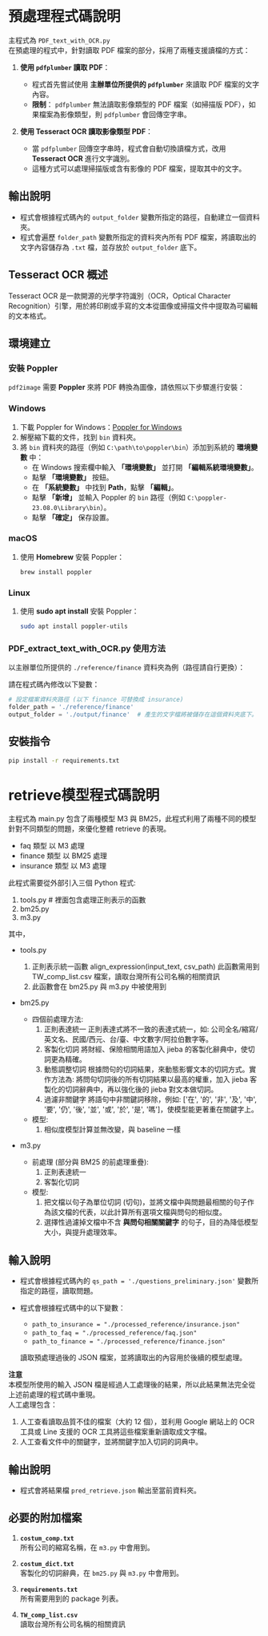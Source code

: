 # 預處理程式碼說明

主程式為 `PDF_text_with_OCR.py`  
在預處理的程式中，針對讀取 PDF 檔案的部分，採用了兩種支援讀檔的方式：

1. **使用 `pdfplumber` 讀取 PDF**：
   - 程式首先嘗試使用 **主辦單位所提供的 `pdfplumber`** 來讀取 PDF 檔案的文字內容。
   - **限制**： `pdfplumber` 無法讀取影像類型的 PDF 檔案（如掃描版 PDF），如果檔案為影像類型，則 `pdfplumber` 會回傳空字串。

2. **使用 Tesseract OCR 讀取影像類型 PDF**：
   - 當 `pdfplumber` 回傳空字串時，程式會自動切換讀檔方式，改用 **Tesseract OCR** 進行文字識別。
   - 這種方式可以處理掃描版或含有影像的 PDF 檔案，提取其中的文字。

## 輸出說明

- 程式會根據程式碼內的 `output_folder` 變數所指定的路徑，自動建立一個資料夾。
- 程式會遍歷 `folder_path` 變數所指定的資料夾內所有 PDF 檔案，將讀取出的文字內容儲存為 `.txt` 檔，並存放於 `output_folder` 底下。

## Tesseract OCR 概述

Tesseract OCR 是一款開源的光學字符識別（OCR，Optical Character Recognition）引擎，用於將印刷或手寫的文本從圖像或掃描文件中提取為可編輯的文本格式。

## 環境建立

### 安裝 Poppler

`pdf2image` 需要 **Poppler** 來將 PDF 轉換為圖像，請依照以下步驟進行安裝：

### **Windows**

1. 下載 Poppler for Windows：[Poppler for Windows](https://github.com/oschwartz10612/poppler-windows/releases/)
2. 解壓縮下載的文件，找到 `bin` 資料夾。
3. 將 `bin` 資料夾的路徑（例如 `C:\path\to\poppler\bin`）添加到系統的 **環境變數** 中：
   - 在 Windows 搜索欄中輸入 **「環境變數」** 並打開 **「編輯系統環境變數」**。
   - 點擊 **「環境變數」** 按鈕。
   - 在 **「系統變數」** 中找到 **Path**，點擊 **「編輯」**。
   - 點擊 **「新增」** 並輸入 Poppler 的 `bin` 路徑（例如 `C:\poppler-23.08.0\Library\bin`）。
   - 點擊 **「確定」** 保存設置。

### **macOS**

1. 使用 **Homebrew** 安裝 Poppler：
   ```bash
   brew install poppler
   ```

### **Linux**

1. 使用 **sudo apt install** 安裝 Poppler：
   ```bash
   sudo apt install poppler-utils
   ```

### PDF_extract_text_with_OCR.py 使用方法

以主辦單位所提供的 `./reference/finance` 資料夾為例（路徑請自行更換）：

請在程式碼內修改以下變數：

```python
# 設定檔案資料夾路徑 (以下 finance 可替換成 insurance)
folder_path = './reference/finance'
output_folder = './output/finance'  # 產⽣的文字檔將被儲存在這個資料夾底下。
```

## 安裝指令

```bash
pip install -r requirements.txt
```

# retrieve模型程式碼說明

主程式為  main.py  包含了兩種模型 M3 與 BM25，此程式利用了兩種不同的模型針對不同類型的問題，來優化整體 retrieve 的表現。  

- faq 類型 以 M3 處理
- finance 類型 以 BM25 處理
- insurance 類型 以 M3 處理

此程式需要從外部引入三個 Python 程式: 
1. tools.py # 裡面包含處理正則表示的函數
2. bm25.py
3. m3.py

其中，
- tools.py
  1. 正則表示統一函數  align_expression(input_text, csv_path) 
     此函數需用到  TW_comp_list.csv  檔案，讀取台灣所有公司名稱的相關資訊
  2. 此函數會在  bm25.py  與  m3.py  中被使用到

-  bm25.py 
   - 四個前處理方法:
      1. 正則表達統一
         正則表達式將不一致的表達式統一，如: 公司全名/縮寫/英文名、民國/西元、台/臺、中文數字/阿拉伯數字等。
      2. 客製化切詞
         將財經、保險相關用語加入 jieba 的客製化辭典中，使切詞更為精確。
      3. 動態調整切詞
         根據問句的切詞結果，來動態影響文本的切詞方式。實作方法為: 將問句切詞後的所有切詞結果以最高的權重，加入 jieba 客製化的切詞辭典中，再以強化後的 jieba 對文本做切詞。
      4. 過濾非關鍵字
         將語句中非關鍵詞移除，例如: ['在', '的', '非', '及', '中', '要', '仍', '後', '並', '或', '於', '是', '嗎']，使模型能更著重在關鍵字上。
   - 模型:
      1. 相似度模型計算並無改變，與 baseline 一樣

-  m3.py 
   - 前處理 (部分與 BM25 的前處理重疊):
      1. 正則表達統一
      2. 客製化切詞
   - 模型:
      1. 把文檔以句子為單位切詞 (切句)，並將文檔中與問題最相關的句子作為該文檔的代表，以此計算所有選項文檔與問句的相似度。
      2. 選擇性過濾掉文檔中不含 **與問句相關關鍵字** 的句子，目的為降低模型大小，與提升處理效率。

## 輸入說明

- 程式會根據程式碼內的 `qs_path = './questions_preliminary.json'` 變數所指定的路徑，讀取問題。
- 程式會根據程式碼中的以下變數：
  - `path_to_insurance = "./processed_reference/insurance.json"`
  - `path_to_faq = "./processed_reference/faq.json"`
  - `path_to_finance = "./processed_reference/finance.json"`
  
  讀取預處理過後的 JSON 檔案，並將讀取出的內容用於後續的模型處理。


**注意**  
本模型所使用的輸入 JSON 檔是經過人工處理後的結果，所以此結果無法完全從上述前處理的程式碼中重現。  
人工處理包含：
1. 人工查看讀取品質不佳的檔案（大約 12 個），並利用 Google 網站上的 OCR 工具或 Line 支援的 OCR 工具將這些檔案重新讀取成文字檔。
2. 人工查看文件中的關鍵字，並將關鍵字加入切詞的詞典中。

## 輸出說明

- 程式會將結果檔 `pred_retrieve.json` 輸出至當前資料夾。

## 必要的附加檔案

1. **`costum_comp.txt`**  
   所有公司的縮寫名稱，在 `m3.py` 中會用到。
   
2. **`costum_dict.txt`**  
   客製化的切詞辭典，在 `bm25.py` 與 `m3.py` 中會用到。
   
3. **`requirements.txt`**  
   所有需要用到的 package 列表。
4. **`TW_comp_list.csv`**  
   讀取台灣所有公司名稱的相關資訊
